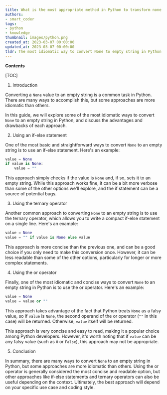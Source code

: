 ```yaml
---
title: What is the most appropriate method in Python to transform none into an empty string whilst adhering to standard practices?
authors:
- smart_coder
tags:
- python
- knowledge
thumbnail: images/python.png
created_at: 2023-03-07 00:00:00
updated_at: 2023-03-07 00:00:00
tldr: The most idiomatic way to convert None to empty string in Python is to use the ternary operator with an empty string as the alternative value `my\_string = my\_value if my\_value is not None else ```.
---
```


**Contents**

[TOC]

1. Introduction

Converting a `None` value to an empty string is a common task in Python. There are many ways to accomplish this, but some approaches are more idiomatic than others.

In this guide, we will explore some of the most idiomatic ways to convert `None` to an empty string in Python, and discuss the advantages and drawbacks of each approach.

2. Using an if-else statement

One of the most basic and straightforward ways to convert `None` to an empty string is to use an if-else statement. Here's an example:

```python
value = None
if value is None:
    value = ""
```

This approach simply checks if the value is `None` and, if so, sets it to an empty string. While this approach works fine, it can be a bit more verbose than some of the other options we'll explore, and the if statement can be a source of potential bugs.

3. Using the ternary operator

Another common approach to converting `None` to an empty string is to use the ternary operator, which allows you to write a compact if-else statement on a single line. Here's an example:

```python
value = None
value = "" if value is None else value
```

This approach is more concise than the previous one, and can be a good choice if you only need to make this conversion once. However, it can be less readable than some of the other options, particularly for longer or more complex statements.

4. Using the or operator

Finally, one of the most idiomatic and concise ways to convert `None` to an empty string in Python is to use the or operator. Here's an example:

```python
value = None
value = value or ""
```

This approach takes advantage of the fact that Python treats `None` as a falsy value, so if `value` is `None`, the second operand of the or operator (`""` in this case) will be returned. Otherwise, `value` itself will be returned.

This approach is very concise and easy to read, making it a popular choice among Python developers. However, it's worth noting that if `value` can be any falsy value (such as `0` or `False`), this approach may not be appropriate.

5. Conclusion

In summary, there are many ways to convert `None` to an empty string in Python, but some approaches are more idiomatic than others. Using the or operator is generally considered the most concise and readable option, but other approaches like if-else statements and ternary operators can also be useful depending on the context. Ultimately, the best approach will depend on your specific use case and coding style.
